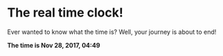 # The real time clock!

Ever wanted to know what the time is? Well, your journey is about to end!

**The time is Nov 28, 2017, 04:49**